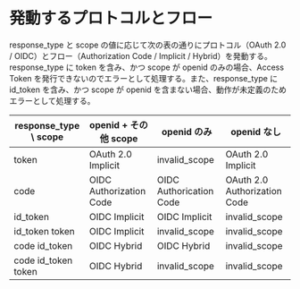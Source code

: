 # 発動するプロトコルとフロー

response_type と scope の値に応じて次の表の通りにプロトコル（OAuth 2.0 / OIDC）とフロー（Authorization Code / Implicit / Hybrid）を発動する。
response_type に token を含み、かつ scope が openid のみの場合、Access Token を発行できないのでエラーとして処理する。また、response_type に id_token を含み、かつ scope が openid を含まない場合、動作が未定義のためエラーとして処理する。

| response_type \ scope | openid + その他 scope   | openid のみ             | openid なし                  |
| --------------------- | ----------------------- | ----------------------- | ---------------------------- |
| token                 | OAuth 2.0 Implicit      | invalid_scope           | OAuth 2.0 Implicit           |
| code                  | OIDC Authorization Code | OIDC Authorication Code | OAuth 2.0 Authorization Code |
| id_token              | OIDC Implicit           | OIDC Implicit           | invalid_scope                |
| id_token token        | OIDC Implicit           | invalid_scope           | invalid_scope                |
| code id_token         | OIDC Hybrid             | OIDC Hybrid             | invalid_scope                |
| code id_token token   | OIDC Hybrid             | invalid_scope           | invalid_scope                |
